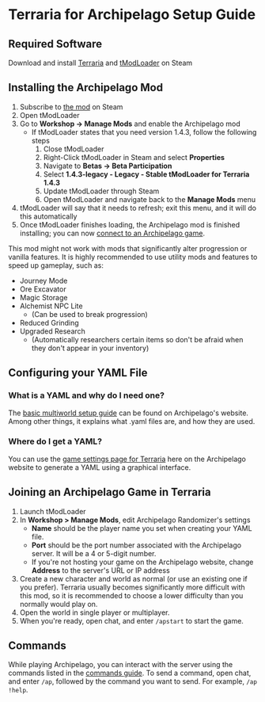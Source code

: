 # Terraria for Archipelago Setup Guide

## Required Software

Download and install [Terraria](https://store.steampowered.com/app/105600/Terraria/)
and [tModLoader](https://store.steampowered.com/app/1281930/tModLoader/) on Steam

## Installing the Archipelago Mod

1. Subscribe to [the mod](https://steamcommunity.com/sharedfiles/filedetails/?id=2922217554) on Steam
2. Open tModLoader
3. Go to **Workshop -> Manage Mods** and enable the Archipelago mod
   - If tModLoader states that you need version 1.4.3, follow the following steps
     1. Close tModLoader
     2. Right-Click tModLoader in Steam and select **Properties**
     3. Navigate to **Betas -> Beta Participation**
     4. Select **1.4.3-legacy - Legacy - Stable tModLoader for Terraria 1.4.3**
     5. Update tModLoader through Steam
     6. Open tModLoader and navigate back to the **Manage Mods** menu
4. tModLoader will say that it needs to refresh; exit this menu, and it will do this automatically
5. Once tModLoader finishes loading, the Archipelago mod is finished installing; you can now 
[connect to an Archipelago game](#joining-an-archipelago-game-in-terraria).

This mod might not work with mods that significantly alter progression or vanilla features. It is
highly recommended to use utility mods and features to speed up gameplay, such as:

- Journey Mode
- Ore Excavator
- Magic Storage
- Alchemist NPC Lite
    - (Can be used to break progression)
- Reduced Grinding
- Upgraded Research
    - (Automatically researchers certain items so don't be afraid when they don't appear in your inventory)

## Configuring your YAML File

### What is a YAML and why do I need one?

The [basic multiworld setup guide](/tutorial/Archipelago/setup/en) can be found on Archipelago's website. Among other things, it explains what .yaml 
files are, and how they are used.

### Where do I get a YAML?

You can use the [game settings page for Terraria](/games/Terraria/player-settings) here
on the Archipelago website to generate a YAML using a graphical interface.

## Joining an Archipelago Game in Terraria

1. Launch tModLoader
2. In **Workshop > Manage Mods**, edit Archipelago Randomizer's settings
    - **Name** should be the player name you set when creating your YAML file.
    - **Port** should be the port number associated with the Archipelago server. It will be a 4 or 5-digit number.
    - If you're not hosting your game on the Archipelago website, change **Address** to the server's URL or IP address
3. Create a new character and world as normal (or use an existing one if you prefer). Terraria usually becomes 
significantly more difficult with this mod, so it is recommended to choose a lower difficulty than you normally would
play on.
4. Open the world in single player or multiplayer.
5. When you're ready, open chat, and enter `/apstart` to start the game.
   
## Commands

While playing Archipelago, you can interact with the server using the commands listed in the
[commands guide](/tutorial/Archipelago/commands/en). To send a command, open chat, and enter `/ap`,
followed by the command you want to send. For example, `/ap !help`.
